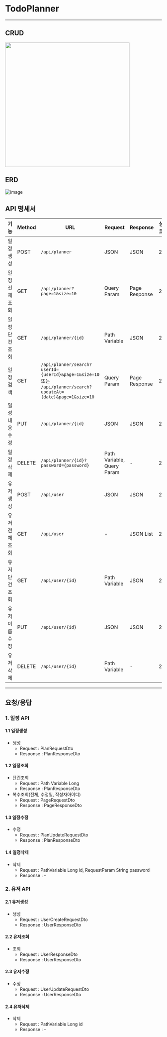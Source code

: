# TodoPlanner

---
## CRUD
<img src="https://github.com/user-attachments/assets/e0efbcf8-4eec-43be-a44f-31895365824f" width="400"/>

## ERD
![image](https://github.com/user-attachments/assets/56b857aa-5dd1-4feb-bd43-89cb44dbad2c)



##  API 명세서

| 기능             | Method | URL                                        | Request     | Response    | 상태코드 |
|----------------|--------|------------------------------------------|---------------|--------------|------|
| 일정 생성          | POST   | `/api/planner`                           | JSON          | JSON         | 201  |
| 일정 전체 조회      | GET    | `/api/planner?page=1&size=10`            | Query Param   | Page Response | 200  |
| 일정 단건 조회      | GET    | `/api/planner/{id}`                      | Path Variable | JSON         | 200  |
| 일정 검색          | GET    | `/api/planner/search?userId={userId}&page=1&size=10` 또는 `/api/planner/search?updateAt={date}&page=1&size=10` | Query Param | Page Response | 200 |
| 일정 내용 수정      | PUT    | `/api/planner/{id}`                      | JSON          | JSON         | 200  |
| 일정 삭제          | DELETE | `/api/planner/{id}?password={password}`   | Path Variable, Query Param | - | 200  |
| 유저 생성          | POST   | `/api/user`                              | JSON          | JSON         | 201  |
| 유저 전체 조회      | GET    | `/api/user`                              | -             | JSON List    | 200  |
| 유저 단건 조회      | GET    | `/api/user/{id}`                         | Path Variable | JSON         | 200  |
| 유저 이름 수정      | PUT    | `/api/user/{id}`                         | JSON          | JSON         | 200  |
| 유저 삭제          | DELETE | `/api/user/{id}`                         | Path Variable | -            | 200  |

---

##  요청/응답

### 1. 일정 API
#### 1.1 일정생성
- 생성
  - Request : PlanRequestDto
  - Response : PlanResponseDto
#### 1.2 일정조회
- 단건조회
  - Request : Path Variable Long
  - Response : PlanResponseDto
- 복수조회(전체, 수정일, 작성자아이디)
  - Request : PageRequestDto
  - Response : PageResponseDto 
#### 1.3 일정수정
- 수정
  - Request : PlanUpdateRequestDto
  - Response : PlanResponseDto
#### 1.4 일정삭제
- 삭제
    - Request : PathVariable Long id, RequestParam String password
    - Response : -
### 2. 유저 API
#### 2.1 유저생성
- 생성
    - Request : UserCreateRequestDto
    - Response : UserResponseDto
#### 2.2 유저조회
- 조회
    - Request : UserResponseDto
    - Response : UserResponseDto
#### 2.3 유저수정
- 수정
    - Request : UserUpdateRequestDto
    - Response : UserResponseDto
#### 2.4 유저삭제
- 삭제
    - Request : PathVariable Long id
    - Response : -
